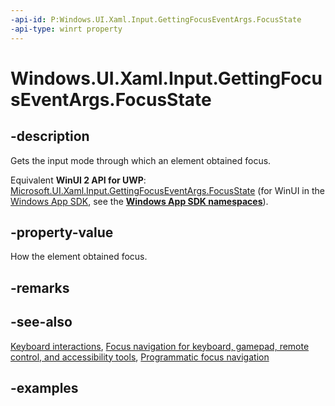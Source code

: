 ```yaml
---
-api-id: P:Windows.UI.Xaml.Input.GettingFocusEventArgs.FocusState
-api-type: winrt property
---
```


<!-- Property syntax.
public FocusState FocusState { get; }
-->

# Windows.UI.Xaml.Input.GettingFocusEventArgs.FocusState

## -description

Gets the input mode through which an element obtained focus.

Equivalent **WinUI 2 API for UWP**: [Microsoft.UI.Xaml.Input.GettingFocusEventArgs.FocusState](/windows/winui/api/microsoft.ui.xaml.input.gettingfocuseventargs.focusstate) (for WinUI in the [Windows App SDK](/windows/apps/windows-app-sdk/), see the **[Windows App SDK namespaces](/windows/windows-app-sdk/api/winrt/)**).

## -property-value

How the element obtained focus.

## -remarks

## -see-also

[Keyboard interactions](/windows/uwp/design/input/keyboard-interactions), [Focus navigation for keyboard, gamepad, remote control, and accessibility tools](/windows/uwp/design/input/focus-navigation), [Programmatic focus navigation](/windows/uwp/design/input/focus-navigation-programmatic)

## -examples

